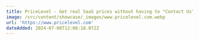 ```yaml
---
title: PriceLevel - Get real SaaS prices without having to "Contact Us"
image: /src/content/showcase/_images/www.pricelevel.com.webp
url: 'https://www.pricelevel.com'
dateAdded: 2024-07-08T12:08:18.072Z
---
```


